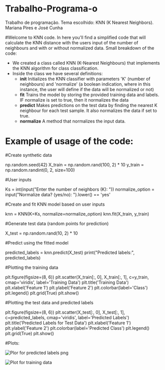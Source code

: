 # Trabalho-Programa-o
Trabalho de programação. Tema escolhido: KNN (K Nearest Neighbors). Mariana Pires e José Cunha 


#Welcome to KNN code. In here you'll find a simplified code that will calculate the KNN distance with the users input of the number of neighbours and with or without normalized data. 
Small breakdown of the code: 
- We created a class called KNN (K-Nearest Neighbours) that implements the KNN algorithm for class classification.
- Inside the class we have several definitions:
    - __init__ Initializes the KNN classifier with parameters 'K' (number of neighbours) and 'normalize' (a boolean indication, where in this instance, the user will define if the data will be normalized or not)
    - __fit__ Trains the model by storing the provided training data and labels. IF normalize is set to true, then it normalizes the data
    - __predict__ Makes predictions on the test data by finding the nearest K neighbour for each test sample. It also normalizes the data if set to true.
    - __normalize__ A method that normalizes the input data. 




# Example of usage of the code: 
#Create synthetic data

np.random.seed(42)
X_train = np.random.rand(100, 2) * 10
y_train = np.random.randint(0, 2, size=100)

#User inputs

Ks = int(input("Enter the number of neighbors (K): "))
normalize_option = input("Normalize data? (yes/no): ").lower() == 'yes'

#Create and fit KNN model based on user inputs

knn = KNN(K=Ks, normalize=normalize_option)
knn.fit(X_train, y_train)

#Generate test data (random points for prediction)

X_test = np.random.rand(10, 2) * 10

#Predict using the fitted model

predicted_labels = knn.predict(X_test)
print("Predicted labels:", predicted_labels)

#Plotting the training data

plt.figure(figsize=(8, 6))
plt.scatter(X_train[:, 0], X_train[:, 1], c=y_train, cmap='viridis', label='Training Data')
plt.title('Training Data')
plt.xlabel('Feature 1')
plt.ylabel('Feature 2')
plt.colorbar(label='Class')
plt.legend()
plt.grid(True)
plt.show()

#Plotting the test data and predicted labels

plt.figure(figsize=(8, 6))
plt.scatter(X_test[:, 0], X_test[:, 1], c=predicted_labels, cmap='viridis', label='Predicted Labels')
plt.title('Predicted Labels for Test Data')
plt.xlabel('Feature 1')
plt.ylabel('Feature 2')
plt.colorbar(label='Predicted Class')
plt.legend()
plt.grid(True)
plt.show()

#Plots:

![Plor for predicted labels  png](https://github.com/MarianaPires93/Trabalho-Programa-o/assets/154060433/d193ca5a-3dd2-4857-9391-a461cac57dbe)

![Plot for training data](https://github.com/MarianaPires93/Trabalho-Programa-o/assets/154060433/a558f96c-3fae-4275-a9ec-17b3fee64849)

